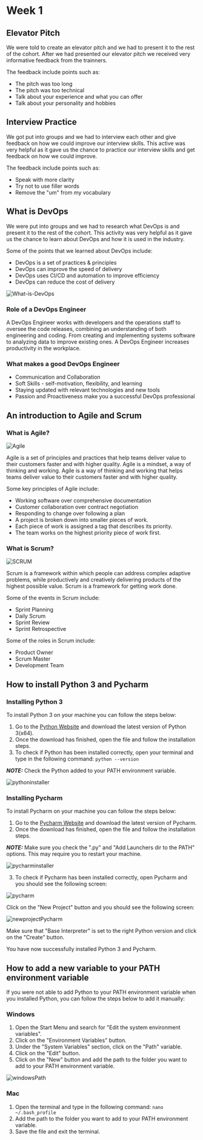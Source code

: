 # Week 1

## Elevator Pitch

We were told to create an elevator pitch and we had to present it to the rest of the cohort.
After we had presented our elevator pitch we received very informative feedback from the trainners.

The feedback include points such as:

- The pitch was too long
- The pitch was too technical
- Talk about your experience and what you can offer
- Talk about your personality and hobbies

## Interview Practice

We got put into groups and we had to interview each other and give feedback on how we could improve our interview skills.
This active was very helpful as it gave us the chance to practice our interview skills and get feedback on how we could improve.

The feedback include points such as:

- Speak with more clarity
- Try not to use filler words
- Remove the "um" from my vocabulary

## What is DevOps

We were put into groups and we had to research what DevOps is and present it to the rest of the cohort.
This activity was very helpful as it gave us the chance to learn about DevOps and how it is used in the industry.

Some of the points that we learned about DevOps include:

- DevOps is a set of practices & principles
- DevOps can improve the speed of delivery
- DevOps uses CI/CD and automation to improve efficiency
- DevOps can reduce the cost of delivery

![What-is-DevOps](images/devopsDiagram.jpg)

### Role of a DevOps Engineer

A DevOps Engineer works with developers and the operations staff to oversee the code releases, combining an understanding of both engineering and coding. From creating and implementing systems software to analyzing data to improve existing ones.
A DevOps Engineer increases productivity in the workplace.

### What makes a good DevOps Engineer

- Communication and Collaboration
- Soft Skills - self-motivation, flexibility, and learning
- Staying updated with relevant technologies and new tools
- Passion and Proactiveness make you a successful DevOps professional

## An introduction to Agile and Scrum

### What is Agile?

![Agile](images/agileDiagram.jpg)

Agile is a set of principles and practices that help teams deliver value to their customers faster and with higher quality. Agile is a mindset, a way of thinking and working.
Agile is a way of thinking and working that helps teams deliver value to their customers faster and with higher quality.

Some key principles of Agile include:

- Working software over comprehensive documentation
- Customer collaboration over contract negotiation
- Responding to change over following a plan
- A project is broken down into smaller pieces of work.
- Each piece of work is assigned a tag that describes its priority.
- The team works on the highest priority piece of work first.

### What is Scrum?

![SCRUM](images/scrumDiagram.png)

Scrum is a framework within which people can address complex adaptive problems, while productively and creatively delivering products of the highest possible value. Scrum is a framework for getting work done.

Some of the events in Scrum include:

- Sprint Planning
- Daily Scrum
- Sprint Review
- Sprint Retrospective

Some of the roles in Scrum include:

- Product Owner
- Scrum Master
- Development Team

## How to install Python 3 and Pycharm

### Installing Python 3

To install Python 3 on your machine you can follow the steps below:

1. Go to the [Python Website](https://link-url-here.org) and download the latest version of Python 3(x64).
2. Once the download has finished, open the file and follow the installation steps.
3. To check if Python has been installed correctly, open your terminal and type in the following command: `python --version`

**_NOTE:_**  Check the Python added to your PATH environment variable.

![pythoninstaller](images/pythonInstaller.png)

### Installing Pycharm

To install Pycharm on your machine you can follow the steps below:

1. Go to the [Pycharm Website](https://www.jetbrains.com/pycharm/download) and download the latest version of Pycharm.
2. Once the download has finished, open the file and follow the installation steps.

**_NOTE:_**  Make sure you check the ".py" and "Add Launchers dir to the PATH" options. This may require you to restart your machine.

![pycharminstaller](images/pycharmInstaller.png)

3. To check if Pycharm has been installed correctly, open Pycharm and you should see the following screen:

![pycharm](images/pycharm.png)

Click on the "New Project" button and you should see the following screen:

![newprojectPycharm](images/newprojectPycharm.png)

Make sure that "Base Interpreter" is set to the right Python version and click on the "Create" button.

You have now successfully installed Python 3 and Pycharm.

## How to add a new variable to your PATH environment variable

If you were not able to add Python to your PATH environment variable when you installed Python, you can follow the steps below to add it manually:

### Windows

1. Open the Start Menu and search for "Edit the system environment variables".
2. Click on the "Environment Variables" button.
3. Under the "System Variables" section, click on the "Path" variable.
4. Click on the "Edit" button.
5. Click on the "New" button and add the path to the folder you want to add to your PATH environment variable.

![windowsPath](images/addPATH.jpg)

### Mac

1. Open the terminal and type in the following command: `nano ~/.bash_profile`
2. Add the path to the folder you want to add to your PATH environment variable.
3. Save the file and exit the terminal.
